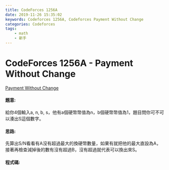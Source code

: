 ```yaml
---
title: CodeForces 1256A
date: 2019-11-26 15:35:02
keywords: Codeforces 1256A, Codeforces Payment Without Change
categories: Codeforces
tags:
    - math
    - 新手
---
```

# CodeForces 1256A - Payment Without Change
[Payment Without Change](http://codeforces.com/problemset/problem/1256/A)


#### 題意:
給你4個輸入a, n, b, s，他有a個硬幣幣值為n，b個硬幣幣值為1，題目問你可不可以湊出S這個數字。
<!-- more -->
#### 思路:
先算出S/N看看有A沒有超過最大的換硬幣數量，如果有就把他的最大直設為A，接著再檢查減掉後的數有沒有超過B，沒有超過就代表可以換出來S。
#### 程式碼:
<script src="https://gist.github.com/Daviswww/4bda315b7e12083def4362b3d4eb7b03.js"></script>